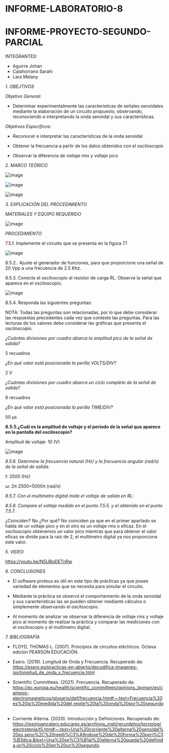 # INFORME-LABORATORIO-8

# INFORME-PROYECTO-SEGUNDO-PARCIAL

INTEGRANTES:

* Aguirre Johan 
* Calahorrano Sarahi 
* Lara Melany


*1. OBEJTIVOS*

  *Objetivo General:*
  - Determinar experimentalmente las características de señales senoidales mediante la elaboración de un circuito propuesto, observando, reconociendo e interpretando la onda senoidal y sus características. 

  *Objetivos Específicos:*
- Reconocer e interpretar las características de la onda senoidal 

- Obtener la frecuencia a partir de los datos obtenidos con el osciloscopio 

- Observar la diferencia de voltaje rms y voltaje pico 


*2. MARCO TEÓRICO*

![image](https://user-images.githubusercontent.com/105020538/219543589-746afdf3-98a4-44bd-a003-bd35c14441e4.png)

![image](https://user-images.githubusercontent.com/105020538/219543612-0bbe2a19-154e-41fe-ae87-5d397b281ba0.png)

![image](https://user-images.githubusercontent.com/105020538/219543640-b30b84df-343a-4a5a-ab3e-fd2c81d3329b.png)


*3.	EXPLICACIÓN DEL PROCEDIMIENTO*

*MATERIALES Y EQUIPO REQUERIDO*

![image](https://user-images.githubusercontent.com/105020538/219542795-41999079-6b9b-4515-99a3-814d42b9dc35.png)

*PROCEDIMIENTO*  

7.5.1. Implemente el circuito que se presenta en la figura 7.1 

![image](https://user-images.githubusercontent.com/105020538/219542865-1786b5c6-a7cb-467a-8bf5-9ea6c2f667e7.png)

8.5.2.. Ajuste el generador de funciones, para que proporcione una señal de 20 Vpp a una frecuencia de 2.5 Khz. 

8.5.3. Conecte el osciloscopio al resistor de carga RL. Observe la señal que aparece en el osciloscopio. 

![image](https://user-images.githubusercontent.com/105020538/219542949-fdb507d4-e390-46bc-b3b8-da7b51cf2d52.png)

8.5.4. Responda las siguientes preguntas: 

NOTA: Todas las preguntas son relacionadas, por lo que debe considerar las respuestas precedentes cada vez que conteste las preguntas. 
Para las lecturas de los valores debe considerar las gráficas que presenta el osciloscopio. 

*¿Cuántas divisiones por cuadro abarca la amplitud pico de la señal de salida?* 

5 recuadros  

*¿En qué valor está posicionada la perilla VOLTS/DIV?*  

2 V 

*¿Cuántas divisiones por cuadro abarca un ciclo completo de la señal de salida?* 

6 recuadros 

*¿En qué valor está posicionada la perilla TIME/DIV?*  

50 µs 

**8.5.5.¿Cuál es la amplitud de voltaje y el periodo de la señal que aparece en la pantalla 
del osciloscopio?** 

Amplitud de voltaje: 10 (V) 

![image](https://user-images.githubusercontent.com/105020538/219543093-9871b7bd-8d93-4eb9-bae0-a0ed2f0884bb.png)

*8.5.6. Determine la frecuencia natural (Hz) y la frecuencia angular (rad/s) de la señal de salida.* 

f: 2500 (Hz)

ω: 2π⋅2500=5000π (rad/s) 

*8.5.7. Con el multímetro digital mida el voltaje de salida en RL:* 


*8.5.8. Compare el voltaje medido en el punto 7.5.5. y el obtenido en el punto 7.5.7.*  

¿Coinciden?  No ¿Por qué? No coinciden ya que en el primer apartado se habla de un voltaje pico y en el otro es un voltaje rms o eficaz. En el osciloscopio obtenemos un valor pico mientras que para obtener el valor eficaz se divide para la raiz de 2, el multímetro digital ya nos proporciona este valor.  


*5. VIDEO*

https://youtu.be/N5UBoDETnRw

*6. CONCLUSIONES* 

- El software proteus es útil en este tipo de prácticas ya que posee variedad de elementos que se necesita para simular el circuito. 

- Mediante la práctica se observó el comportamiento de la onda senoidal y sus características las se pueden obtener mediante cálculos o simplemente observando el osciloscopio. 

- Al momento de analizar se observar la diferencia de voltaje rms y voltaje pico al momento de realizar la práctica y comparar las mediciones con el osciloscopio y el multímetro digital. 

*7. BIBLIOGRAFÍA*

- FLOYD, THOMAS L. (2007). Principios de circuitos eléctricos. Octava edición PEARSON EDUCACIÓN. 

- Esero. (2019). Longitud de Onda y Frecuencia. Recuperado de: https://esero.es/practicas-en-abierto/decodifica-imagenes-iss/longitud_de_onda_y_frecuencia.html  

- Scientific Committees. (2021). Frecuencia. Recuperado de: https://ec.europa.eu/health/scientific_committees/opinions_layman/es/campos-electromagneticos/glosario/def/frecuencia.htm#:~:text=Frecuencia%20es%20la%20medida%20del,repite%20la%20onda%20por%20segundo.  

- Corriente Alterna. (2020). Introducción y Definiciones. Recuperado de:  https://iesmjuancalero.educarex.es/archivos_insti/recurdptos/tecnolog/electrotenia/t5.htm#:~:text=Una%20corriente%20alterna%20senoidal%20es,seno%2C%20repiti%C3%A9ndose%20de%20forma%20peri%C3%B3dica.&text=Una%20se%C3%B1al%20alterna%20queda%20definida,un%20ciclo%20en%20un%20segundo.
